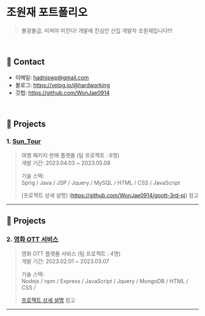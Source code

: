 # 조원재 포트폴리오
> 불광불급, 미쳐야 미친다! 개발에 진심인 신입 개발자 조원재입니다!!!

</br>

## :pushpin: Contact
- 이메일: hadnjswp@gmail.com
- 블로그: https://velog.io/@hardworking
- 깃헙: https://github.com/WonJae0914

</br>

## :pushpin: Projects
### 1. [Sun_Tour](https://github.com/WonJae0914/goott-3rd-pj)
>  여행 패키지 판매 플랫폼 (팀 프로젝트 : 6명)  
> 개발 기간: 2023.04.03 ~ 2023.05.08 
>  
> 기술 스택:  
> Sprig / Java / JSP / Jquery /
> MySQL / HTML / CSS / JavaScript 
>  
>[프로젝트 상세 설명] (https://github.com/WonJae0914/goott-3rd-pj) 참고 

---

## :pushpin: Projects
### 2. [영화 OTT 서비스](https://github.com/WonJae0914/secondProject)
> 영화 OTT 플랫폼 서비스 (팀 프로젝트 : 4명)  
> 개발 기간: 2023.02.01 ~ 2023.03.07  
>  
> 기술 스택:  
> Nodejs / npm / Express / JavaScript / Jquery /
> MongoDB / HTML / CSS / 
>  
>[프로젝트 상세 설명](https://github.com/WonJae0914/secondProject) 참고

---


